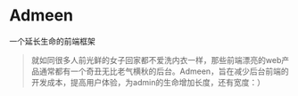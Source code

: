 Admeen
======

一个延长生命的前端框架
>就如同很多人前光鲜的女子回家都不爱洗内衣一样，那些前端漂亮的web产品通常都有一个奇丑无比老气横秋的后台。Admeen，旨在减少后台前端的开发成本，提高用户体验，为admin的生命增加长度，还有宽度：）
